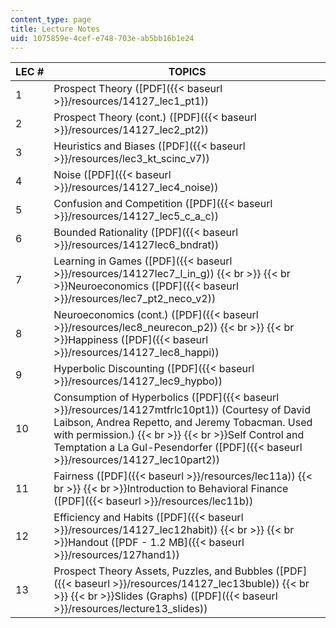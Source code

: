 ```yaml
---
content_type: page
title: Lecture Notes
uid: 1075859e-4cef-e748-703e-ab5bb16b1e24
---
```


| LEC # | TOPICS |
| --- | --- |
| 1 | Prospect Theory ([PDF]({{< baseurl >}}/resources/14127_lec1_pt1)) |
| 2 | Prospect Theory (cont.) ([PDF]({{< baseurl >}}/resources/14127_lec2_pt2)) |
| 3 | Heuristics and Biases ([PDF]({{< baseurl >}}/resources/lec3_kt_scinc_v7)) |
| 4 | Noise ([PDF]({{< baseurl >}}/resources/14127_lec4_noise)) |
| 5 | Confusion and Competition ([PDF]({{< baseurl >}}/resources/14127_lec5_c_a_c)) |
| 6 | Bounded Rationality ([PDF]({{< baseurl >}}/resources/14127lec6_bndrat)) |
| 7 | Learning in Games ([PDF]({{< baseurl >}}/resources/14127lec7_l_in_g))  {{< br >}}  {{< br >}}Neuroeconomics ([PDF]({{< baseurl >}}/resources/lec7_pt2_neco_v2)) |
| 8 | Neuroeconomics (cont.) ([PDF]({{< baseurl >}}/resources/lec8_neurecon_p2))  {{< br >}}  {{< br >}}Happiness ([PDF]({{< baseurl >}}/resources/14127_lec8_happi)) |
| 9 | Hyperbolic Discounting ([PDF]({{< baseurl >}}/resources/14127_lec9_hypbo)) |
| 10 | Consumption of Hyperbolics ([PDF]({{< baseurl >}}/resources/14127mtfrlc10pt1)) (Courtesy of David Laibson, Andrea Repetto, and Jeremy Tobacman. Used with permission.)  {{< br >}}  {{< br >}}Self Control and Temptation a La Gul-Pesendorfer ([PDF]({{< baseurl >}}/resources/14127_lec10part2)) |
| 11 | Fairness ([PDF]({{< baseurl >}}/resources/lec11a))  {{< br >}}  {{< br >}}Introduction to Behavioral Finance ([PDF]({{< baseurl >}}/resources/lec11b)) |
| 12 | Efficiency and Habits ([PDF]({{< baseurl >}}/resources/14127_lec12habit))  {{< br >}}  {{< br >}}Handout ([PDF - 1.2 MB]({{< baseurl >}}/resources/127hand1)) |
| 13 | Prospect Theory Assets, Puzzles, and Bubbles ([PDF]({{< baseurl >}}/resources/14127_lec13buble))  {{< br >}}  {{< br >}}Slides (Graphs) ([PDF]({{< baseurl >}}/resources/lecture13_slides))